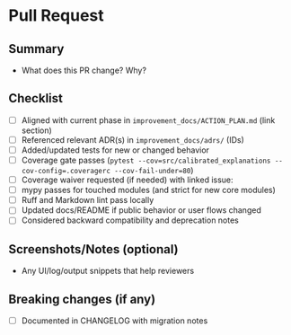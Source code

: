 # Pull Request

## Summary

- What does this PR change? Why?

## Checklist

- [ ] Aligned with current phase in `improvement_docs/ACTION_PLAN.md` (link section)
- [ ] Referenced relevant ADR(s) in `improvement_docs/adrs/` (IDs)
- [ ] Added/updated tests for new or changed behavior
- [ ] Coverage gate passes (`pytest --cov=src/calibrated_explanations --cov-config=.coveragerc --cov-fail-under=80`)
- [ ] Coverage waiver requested (if needed) with linked issue: <!-- paste issue URL or write N/A -->
- [ ] mypy passes for touched modules (and strict for new core modules)
- [ ] Ruff and Markdown lint pass locally
- [ ] Updated docs/README if public behavior or user flows changed
- [ ] Considered backward compatibility and deprecation notes

## Screenshots/Notes (optional)

- Any UI/log/output snippets that help reviewers

## Breaking changes (if any)

- [ ] Documented in CHANGELOG with migration notes

